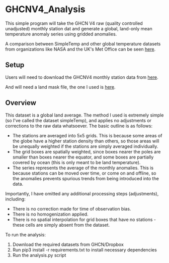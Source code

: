 # GHCNV4_Analysis

This simple program will take the GHCN V4 raw (quality controlled unadjusted) monthly station dat and generate a global, land-only mean temperature anomaly series using gridded anomalies.

A comparison between SimpleTemp and other global temperature datasets from organizations like NASA and the UK's Met Office can be seen [here](https://i.imgur.com/TbtHeLB.png).

## Setup
Users will need to download the GHCNV4 monthly station data from [here](https://www.ncdc.noaa.gov/data-access/land-based-station-data/land-based-datasets/global-historical-climatology-network-monthly-version-4).

And will need a land mask file, the one I used is [here](https://drive.google.com/file/d/1nSDlTfMbyquCQflAvScLM6K4dvgQ7JBj/view?usp=sharing).

## Overview
This dataset is a global land average. The method I used is extremely simple (so I've called the dataset simpleTemp), and applies no adjustments or corrections to the raw data whatsoever. The basic outline is as follows:

- The stations are averaged into 5x5 grids. This is because some areas of the globe have a higher station density than others, so those areas will be unequally weighted if the stations are simply averaged individually.
- The grid boxes are spatially weighted, since boxes nearer the poles are smaller than boxes nearer the equator, and some boxes are partially covered by ocean (this is only meant to be land temperature).
- The series represents the average of the monthly anomalies. This is because stations can be moved over time, or come on and offline, so the anomalies prevents spurious trends from being introduced into the data.

Importantly, I have omitted any additional processing steps (adjustments), including:

- There is no correction made for time of observation bias.
- There is no homogenization applied.
- There is no spatial interpolation for grid boxes that have no stations - these cells are simply absent from the dataset.

To run the analysis:

1. Download the required datasets from GHCN/Dropbox
2. Run pip3 install -r requirements.txt to install necessary dependencies
3. Run the analysis.py script
